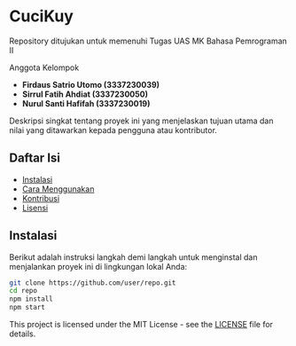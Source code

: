 # CuciKuy
Repository ditujukan untuk memenuhi Tugas UAS MK Bahasa Pemrograman II

Anggota Kelompok
- **Firdaus Satrio Utomo (3337230039)**
- **Sirrul Fatih Ahdiat (3337230050)**
- **Nurul Santi Hafifah (3337230019)**

Deskripsi singkat tentang proyek ini yang menjelaskan tujuan utama dan nilai yang ditawarkan kepada pengguna atau kontributor.

## Daftar Isi
- [Instalasi](#instalasi)
- [Cara Menggunakan](#cara-menggunakan)
- [Kontribusi](#kontribusi)
- [Lisensi](#lisensi)

## Instalasi
Berikut adalah instruksi langkah demi langkah untuk menginstal dan menjalankan proyek ini di lingkungan lokal Anda:

```bash
git clone https://github.com/user/repo.git
cd repo
npm install
npm start
```



This project is licensed under the MIT License - see the [LICENSE](LICENSE) file for details.
